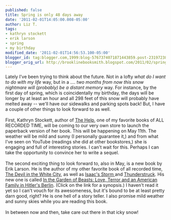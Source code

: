 ```yaml
---
published: false
title: Spring is only 48 days away
date: '2011-02-01T14:05:00.008-05:00'
author: Liz T.
tags:
- kathryn stockett
- erik larson
- spring
- my birthday
modified_date: '2011-02-01T14:56:53.100-05:00'
blogger_id: tag:blogger.com,1999:blog-5767374071871443859.post-2319723824754685870
blogger_orig_url: http://brooklinebooksmith.blogspot.com/2011/02/spring-is-only-48-days-away.html
---
```


Lately I've been trying to think about the future. Not in a lofty <em>what do I want to do with my life</em> way, but in a .... <em>two months from now this snow nightmare will (probably) be a distant memory</em> way. For instance, by the first day of spring, which is coincidentally my birthday, the days will be longer by at least an hour and all 298 feet of this snow will probably have melted away -- we'll have our sidewalks and parking spots back! But, I have a couple of other things to look forward to as well.<br /><br />First, Kathryn <span id="SPELLING_ERROR_0" class="blsp-spelling-error">Stockett</span>, author of <a href="http://www.brooklinebooksmith-shop.com/book/9780399155345">The Help</a>, one of my favorite books of ALL RECORDED TIME, will be coming to our very own store to launch the paperback version of her book. This will be happening on May 11<span id="SPELLING_ERROR_1" class="blsp-spelling-error">th</span>. The weather will be mild and sunny (I personally guarantee it,) and from what I've seen on YouTube (readings she did at other bookstores,) she is engaging and full of interesting stories. I can't wait for this. Perhaps I can take the opportunity to convince her to write a <span id="SPELLING_ERROR_2" class="blsp-spelling-corrected">sequel</span>.<br /><br />The second exciting thing to look forward to, also in May, is a new book by Erik Larson. He is the author of my other favorite book of all recorded time, <a href="http://www.brooklinebooksmith-shop.com/book/9780375725609">The Devil in the White City</a>, as well as <a href="http://www.brooklinebooksmith-shop.com/book/9780375708275">Isaac's Storm </a>and <a href="http://www.brooklinebooksmith-shop.com/book/9781400080670">Thunderstruck</a>. His new one is called <a href="http://www.brooklinebooksmith-shop.com/book/9780307408846">In the Garden of Beasts: Love, Terror and an American Family in Hitler's Berlin</a>. (Click on the link for a synopsis.) I haven't read it yet so I can't vouch for its awesomeness, but it's bound to be at least pretty darn good, right? He is one hell of a story teller. I also promise mild weather and sunny skies while you are reading this book.<br /><br />In between now and then, take care out there in that icky snow!